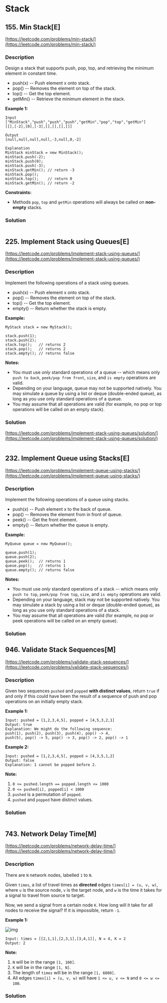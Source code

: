 # Stack

## 155. Min Stack\[E\]

[https://leetcode.com/problems/min-stack/](https://leetcode.com/problems/min-stack/)

### Description

Design a stack that supports push, pop, top, and retrieving the minimum element in constant time.

* push\(x\) -- Push element x onto stack.
* pop\(\) -- Removes the element on top of the stack.
* top\(\) -- Get the top element.
* getMin\(\) -- Retrieve the minimum element in the stack.

**Example 1:**

```text
Input
["MinStack","push","push","push","getMin","pop","top","getMin"]
[[],[-2],[0],[-3],[],[],[],[]]

Output
[null,null,null,null,-3,null,0,-2]

Explanation
MinStack minStack = new MinStack();
minStack.push(-2);
minStack.push(0);
minStack.push(-3);
minStack.getMin(); // return -3
minStack.pop();
minStack.top();    // return 0
minStack.getMin(); // return -2
```

**Constraints:**

* Methods `pop`, `top` and `getMin` operations will always be called on **non-empty** stacks.

### Solution

```python

```

## 225. Implement Stack using Queues\[E\]

[https://leetcode.com/problems/implement-stack-using-queues/](https://leetcode.com/problems/implement-stack-using-queues/)

### Description

Implement the following operations of a stack using queues.

* push\(x\) -- Push element x onto stack.
* pop\(\) -- Removes the element on top of the stack.
* top\(\) -- Get the top element.
* empty\(\) -- Return whether the stack is empty.

**Example:**

```text
MyStack stack = new MyStack();

stack.push(1);
stack.push(2);  
stack.top();   // returns 2
stack.pop();   // returns 2
stack.empty(); // returns false
```

**Notes:**

* You must use _only_ standard operations of a queue -- which means only `push to back`, `peek/pop from front`, `size`, and `is empty` operations are valid.
* Depending on your language, queue may not be supported natively. You may simulate a queue by using a list or deque \(double-ended queue\), as long as you use only standard operations of a queue.
* You may assume that all operations are valid \(for example, no pop or top operations will be called on an empty stack\).

### Solution

[https://leetcode.com/problems/implement-stack-using-queues/solution/](https://leetcode.com/problems/implement-stack-using-queues/solution/)

```python

```

## 232. Implement Queue using Stacks\[E\]

[https://leetcode.com/problems/implement-queue-using-stacks/](https://leetcode.com/problems/implement-queue-using-stacks/)

### Description

Implement the following operations of a queue using stacks.

* push\(x\) -- Push element x to the back of queue.
* pop\(\) -- Removes the element from in front of queue.
* peek\(\) -- Get the front element.
* empty\(\) -- Return whether the queue is empty.

**Example:**

```text
MyQueue queue = new MyQueue();

queue.push(1);
queue.push(2);  
queue.peek();  // returns 1
queue.pop();   // returns 1
queue.empty(); // returns false
```

**Notes:**

* You must use _only_ standard operations of a stack -- which means only `push to top`, `peek/pop from top`, `size`, and `is empty` operations are valid.
* Depending on your language, stack may not be supported natively. You may simulate a stack by using a list or deque \(double-ended queue\), as long as you use only standard operations of a stack.
* You may assume that all operations are valid \(for example, no pop or peek operations will be called on an empty queue\).

### Solution

## 946. Validate Stack Sequences\[M\]

[https://leetcode.com/problems/validate-stack-sequences/](https://leetcode.com/problems/validate-stack-sequences/)

### Description

Given two sequences `pushed` and `popped` **with distinct values**, return `true` if and only if this could have been the result of a sequence of push and pop operations on an initially empty stack.

**Example 1:**

```text
Input: pushed = [1,2,3,4,5], popped = [4,5,3,2,1]
Output: true
Explanation: We might do the following sequence:
push(1), push(2), push(3), push(4), pop() -> 4,
push(5), pop() -> 5, pop() -> 3, pop() -> 2, pop() -> 1
```

**Example 2:**

```text
Input: pushed = [1,2,3,4,5], popped = [4,3,5,1,2]
Output: false
Explanation: 1 cannot be popped before 2.
```

**Note:**

1. `0 <= pushed.length == popped.length <= 1000`
2. `0 <= pushed[i], popped[i] < 1000`
3. `pushed` is a permutation of `popped`.
4. `pushed` and `popped` have distinct values.

### Solution

```python

```

## 743. Network Delay Time\[M\]

[https://leetcode.com/problems/network-delay-time/](https://leetcode.com/problems/network-delay-time/)

### Description

There are `N` network nodes, labelled `1` to `N`.

Given `times`, a list of travel times as **directed** edges `times[i] = (u, v, w)`, where `u` is the source node, `v` is the target node, and `w` is the time it takes for a signal to travel from source to target.

Now, we send a signal from a certain node `K`. How long will it take for all nodes to receive the signal? If it is impossible, return `-1`.

**Example 1:**

![img](https://assets.leetcode.com/uploads/2019/05/23/931_example_1.png)

```text
Input: times = [[2,1,1],[2,3,1],[3,4,1]], N = 4, K = 2
Output: 2
```

**Note:**

1. `N` will be in the range `[1, 100]`.
2. `K` will be in the range `[1, N]`.
3. The length of `times` will be in the range `[1, 6000]`.
4. All edges `times[i] = (u, v, w)` will have `1 <= u, v <= N` and `0 <= w <= 100`.

### Solution

```python

```

